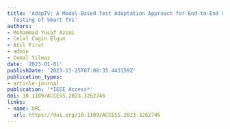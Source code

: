 ```yaml
---
title: 'AdapTV: A Model-Based Test Adaptation Approach for End-to-End User Interface
  Testing of Smart TVs'
authors:
- Mohammad Yusaf Azimi
- Celal Cagin Elgun
- Atil Firat
- admin 
- Cemal Yilmaz
date: '2023-01-01'
publishDate: '2023-11-25T07:08:35.443159Z'
publication_types:
- article-journal
publication: '*IEEE Access*'
doi: 10.1109/ACCESS.2023.3262746
links:
- name: URL
  url: https://doi.org/10.1109/ACCESS.2023.3262746
---
```

